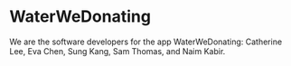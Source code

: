 # WaterWeDonating
We are the software developers for the app WaterWeDonating: Catherine Lee, Eva Chen, Sung Kang, Sam Thomas, and Naim Kabir.

